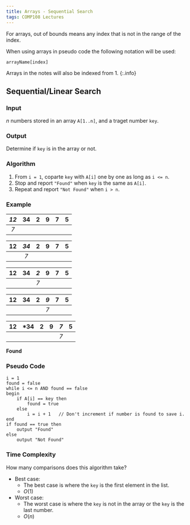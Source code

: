 ```yaml
---
title: Arrays - Sequential Search
tags: COMP108 Lectures
---
```

For arrays, out of bounds means any index that is not in the range of the index.

When using arrays in pseudo code the following notation will be used:

```
arrayName[index]
```

Arrays in the notes will also be indexed from 1.
{:.info}

## Sequential/Linear Search
### Input
$n$ numbers stored in an array `A[1..n]`, and a traget number `key`.

### Output
Determine if `key` is in the array or not.

### Algorithm

1. From `i = 1`, coparte `key` with `A[i]` one by one as long as `i <= n`.
1. Stop and report `"Found"` when `key` is the same as `A[i]`.
1. Repeat and report `"Not Found"` when `i > n`.

### Example

| *12* | 34 | 2 | 9 | 7 | 5 |
|:-:|:-:|:-:|:-:|:-:|:-:|
| *7* | | | | | |

| 12 | *34* | 2 | 9 | 7 | 5 |
|:-:|:-:|:-:|:-:|:-:|:-:|
|  | *7* | | | | |

| 12 | 34 | *2* | 9 | 7 | 5 |
|:-:|:-:|:-:|:-:|:-:|:-:|
| | |  *7* | | | |

| 12 | 34 | 2 | *9* | 7 | 5 |
|:-:|:-:|:-:|:-:|:-:|:-:|
|  | | | *7* | | |

| 12 | *34 | 2 | 9 | *7* | 5 |
|:-:|:-:|:-:|:-:|:-:|:-:|
|  | | | |*7*| |

**Found**

### Pseudo Code

```
i = 1
found = false
while i <= n AND found == false
begin
	if A[i] == key then
		found = true
	else
		i = i + 1	// Don't increment if number is found to save i.
end
if found == true then
	output "Found"
else
	output "Not Found"
```

### Time Complexity
How many comparisons does this algorithm take?

* Best case:
	* The best case is where the `key` is the first element in the list.
	* $O(1)$
* Worst case:
	* The worst case is where the `key` is not in the array or the `key` is the last number.
	* $O(n)$